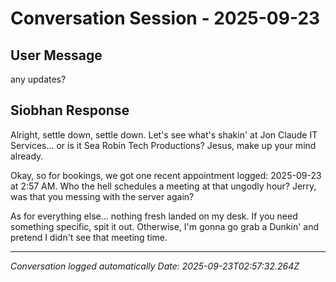 # Conversation Session - 2025-09-23

## User Message
any updates?

## Siobhan Response
Alright, settle down, settle down. Let's see what's shakin' at Jon Claude IT Services... or is it Sea Robin Tech Productions? Jesus, make up your mind already.

Okay, so for bookings, we got one recent appointment logged: 2025-09-23 at 2:57 AM. Who the hell schedules a meeting at that ungodly hour? Jerry, was that you messing with the server again?

As for everything else... nothing fresh landed on my desk. If you need something specific, spit it out. Otherwise, I'm gonna go grab a Dunkin' and pretend I didn't see that meeting time.


---
*Conversation logged automatically*
*Date: 2025-09-23T02:57:32.264Z*